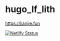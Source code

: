 # hugo_lf_lith
https://lianjie.fun

[![Netlify Status](https://api.netlify.com/api/v1/badges/aa4f158e-5db4-4718-a6c8-a5c72eee6129/deploy-status)](https://app.netlify.com/sites/wonderful-liskov-18aeb3/deploys)
